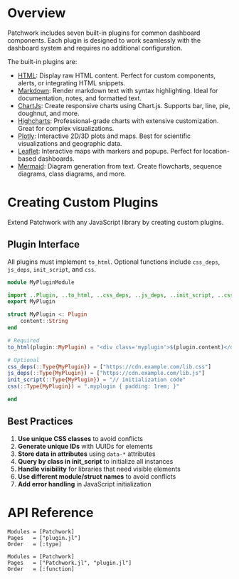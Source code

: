 # Overview

Patchwork includes seven built-in plugins for common dashboard components. Each plugin is designed to work seamlessly with the dashboard system and requires no additional configuration.

The built-in plugins are:

- [HTML](plugins/html.md): Display raw HTML content. Perfect for custom components, alerts, or integrating HTML snippets.
- [Markdown](plugins/markdown.md): Render markdown text with syntax highlighting. Ideal for documentation, notes, and formatted text.
- [ChartJs](plugins/chartjs.md): Create responsive charts using Chart.js. Supports bar, line, pie, doughnut, and more.
- [Highcharts](plugins/highcharts.md): Professional-grade charts with extensive customization. Great for complex visualizations.
- [Plotly](plugins/plotly.md): Interactive 2D/3D plots and maps. Best for scientific visualizations and geographic data.
- [Leaflet](plugins/leaflet.md): Interactive maps with markers and popups. Perfect for location-based dashboards.
- [Mermaid](plugins/mermaid.md): Diagram generation from text. Create flowcharts, sequence diagrams, class diagrams, and more.

# Creating Custom Plugins

Extend Patchwork with any JavaScript library by creating custom plugins.

## Plugin Interface

All plugins must implement `to_html`. Optional functions include `css_deps`, `js_deps`, `init_script`, and `css`.

```julia
module MyPluginModule

import ..Plugin, ..to_html, ..css_deps, ..js_deps, ..init_script, ..css
export MyPlugin

struct MyPlugin <: Plugin
    content::String
end

# Required
to_html(plugin::MyPlugin) = "<div class='myplugin'>$(plugin.content)</div>"

# Optional
css_deps(::Type{MyPlugin}) = ["https://cdn.example.com/lib.css"]
js_deps(::Type{MyPlugin}) = ["https://cdn.example.com/lib.js"]
init_script(::Type{MyPlugin}) = "// initialization code"
css(::Type{MyPlugin}) = ".myplugin { padding: 1rem; }"

end
```

## Best Practices

1. **Use unique CSS classes** to avoid conflicts
2. **Generate unique IDs** with UUIDs for elements
3. **Store data in attributes** using `data-*` attributes
4. **Query by class in init_script** to initialize all instances
5. **Handle visibility** for libraries that need visible elements
6. **Use different module/struct names** to avoid conflicts
7. **Add error handling** in JavaScript initialization

# API Reference

```@autodocs
Modules = [Patchwork]
Pages   = ["plugin.jl"]
Order   = [:type]
```

```@autodocs
Modules = [Patchwork]
Pages   = ["Patchwork.jl", "plugin.jl"]
Order   = [:function]
```
